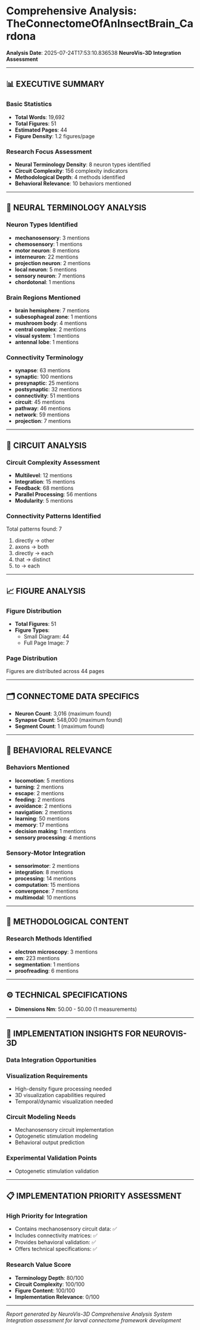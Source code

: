 # Comprehensive Analysis: TheConnectomeOfAnInsectBrain_Cardona
**Analysis Date**: 2025-07-24T17:53:10.836538
**NeuroVis-3D Integration Assessment**

---

## 📊 EXECUTIVE SUMMARY

### Basic Statistics
- **Total Words**: 19,692
- **Total Figures**: 51
- **Estimated Pages**: 44
- **Figure Density**: 1.2 figures/page

### Research Focus Assessment
- **Neural Terminology Density**: 8 neuron types identified
- **Circuit Complexity**: 156 complexity indicators
- **Methodological Depth**: 4 methods identified
- **Behavioral Relevance**: 10 behaviors mentioned

---

## 🧠 NEURAL TERMINOLOGY ANALYSIS

### Neuron Types Identified
- **mechanosensory**: 3 mentions
- **chemosensory**: 1 mentions
- **motor neuron**: 8 mentions
- **interneuron**: 22 mentions
- **projection neuron**: 2 mentions
- **local neuron**: 5 mentions
- **sensory neuron**: 7 mentions
- **chordotonal**: 1 mentions

### Brain Regions Mentioned
- **brain hemisphere**: 7 mentions
- **subesophageal zone**: 1 mentions
- **mushroom body**: 4 mentions
- **central complex**: 2 mentions
- **visual system**: 1 mentions
- **antennal lobe**: 1 mentions

### Connectivity Terminology
- **synapse**: 63 mentions
- **synaptic**: 100 mentions
- **presynaptic**: 25 mentions
- **postsynaptic**: 32 mentions
- **connectivity**: 51 mentions
- **circuit**: 45 mentions
- **pathway**: 46 mentions
- **network**: 59 mentions
- **projection**: 7 mentions


---

## 🔗 CIRCUIT ANALYSIS

### Circuit Complexity Assessment
- **Multilevel**: 12 mentions
- **Integration**: 15 mentions
- **Feedback**: 68 mentions
- **Parallel Processing**: 56 mentions
- **Modularity**: 5 mentions

### Connectivity Patterns Identified
Total patterns found: 7

1. directly → other
2. axons → both
3. directly → each
4. that → distinct
5. to → each


---

## 📈 FIGURE ANALYSIS

### Figure Distribution
- **Total Figures**: 51
- **Figure Types**:
  - Small Diagram: 44
  - Full Page Image: 7

### Page Distribution
Figures are distributed across 44 pages


---

## 🗂️ CONNECTOME DATA SPECIFICS

- **Neuron Count**: 3,016 (maximum found)
- **Synapse Count**: 548,000 (maximum found)
- **Segment Count**: 1 (maximum found)


---

## 🎯 BEHAVIORAL RELEVANCE

### Behaviors Mentioned
- **locomotion**: 5 mentions
- **turning**: 2 mentions
- **escape**: 2 mentions
- **feeding**: 2 mentions
- **avoidance**: 2 mentions
- **navigation**: 2 mentions
- **learning**: 50 mentions
- **memory**: 17 mentions
- **decision making**: 1 mentions
- **sensory processing**: 4 mentions

### Sensory-Motor Integration
- **sensorimotor**: 2 mentions
- **integration**: 8 mentions
- **processing**: 14 mentions
- **computation**: 15 mentions
- **convergence**: 7 mentions
- **multimodal**: 10 mentions


---

## 🔬 METHODOLOGICAL CONTENT

### Research Methods Identified
- **electron microscopy**: 3 mentions
- **em**: 223 mentions
- **segmentation**: 1 mentions
- **proofreading**: 6 mentions


---

## ⚙️ TECHNICAL SPECIFICATIONS

- **Dimensions Nm**: 50.00 - 50.00 (1 measurements)


---

## 🚀 IMPLEMENTATION INSIGHTS FOR NEUROVIS-3D

### Data Integration Opportunities

### Visualization Requirements
- High-density figure processing needed
- 3D visualization capabilities required
- Temporal/dynamic visualization needed

### Circuit Modeling Needs
- Mechanosensory circuit implementation
- Optogenetic stimulation modeling
- Behavioral output prediction

### Experimental Validation Points
- Optogenetic stimulation validation


---

## 📋 IMPLEMENTATION PRIORITY ASSESSMENT

### High Priority for Integration
- Contains mechanosensory circuit data: ✅
- Includes connectivity matrices: ✅
- Provides behavioral validation: ✅
- Offers technical specifications: ✅

### Research Value Score
- **Terminology Depth**: 80/100
- **Circuit Complexity**: 100/100
- **Figure Content**: 100/100
- **Implementation Relevance**: 0/100

---

*Report generated by NeuroVis-3D Comprehensive Analysis System*
*Integration assessment for larval connectome framework development*
